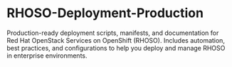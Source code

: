 # RHOSO-Deployment-Production
Production-ready deployment scripts, manifests, and documentation for Red Hat OpenStack Services on OpenShift (RHOSO). Includes automation, best practices, and configurations to help you deploy and manage RHOSO in enterprise environments.
